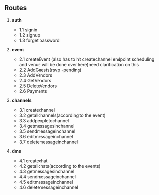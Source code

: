 ## Routes

1. **auth**
   - 1.1 signin
   - 1.2 signup
   - 1.3 forget password

2. **event**
   - 2.1 createEvent (also has to hit createchannel endpoint scheduling and venue will be done over here)need clarification on this
   - 2.2 AddGuests(rsvp -pending)
   - 2.3 AddVendors
   - 2.4 GetVendors
   - 2.5 DeleteVendors
   - 2.6 Payments

3. **channels**
   - 3.1 createchannel
   - 3.2 getallchannels(according to the event)
   - 3.3 addpeopletochannel
   - 3.4 getmessagesinchannel
   - 3.5 sendmessageinchannel
   - 3.6 editmessageinchannel
   - 3.7 deletemessageinchannel

4. **dms**
   - 4.1 createchat
   - 4.2 getallchats(according to the events)
   - 4.3 getmessagesinchannel
   - 4.4 sendmessageinchannel
   - 4.5 editmessageinchannel
   - 4.6 deletemessageinchannel
